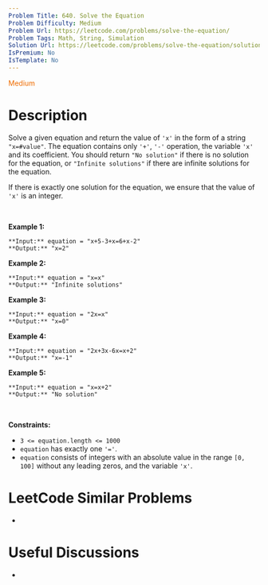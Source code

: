 ```yaml
---
Problem Title: 640. Solve the Equation
Problem Difficulty: Medium
Problem Url: https://leetcode.com/problems/solve-the-equation/
Problem Tags: Math, String, Simulation
Solution Url: https://leetcode.com/problems/solve-the-equation/solution/
IsPremium: No
IsTemplate: No
---
```


<span style="color: rgb(239, 108, 0);">Medium</span>

# Description

Solve a given equation and return the value of `'x'` in the form of a string `"x=#value"`. The equation contains only `'+'`, `'-'` operation, the variable `'x'` and its coefficient. You should return `"No solution"` if there is no solution for the equation, or `"Infinite solutions"` if there are infinite solutions for the equation.


If there is exactly one solution for the equation, we ensure that the value of `'x'` is an integer.


 


**Example 1:**



```
**Input:** equation = "x+5-3+x=6+x-2"
**Output:** "x=2"

```
**Example 2:**



```
**Input:** equation = "x=x"
**Output:** "Infinite solutions"

```
**Example 3:**



```
**Input:** equation = "2x=x"
**Output:** "x=0"

```
**Example 4:**



```
**Input:** equation = "2x+3x-6x=x+2"
**Output:** "x=-1"

```
**Example 5:**



```
**Input:** equation = "x=x+2"
**Output:** "No solution"

```

 


**Constraints:**


* `3 <= equation.length <= 1000`
* `equation` has exactly one `'='`.
* `equation` consists of integers with an absolute value in the range `[0, 100]` without any leading zeros, and the variable `'x'`.




# LeetCode Similar Problems

- []()

# Useful Discussions

- []()
